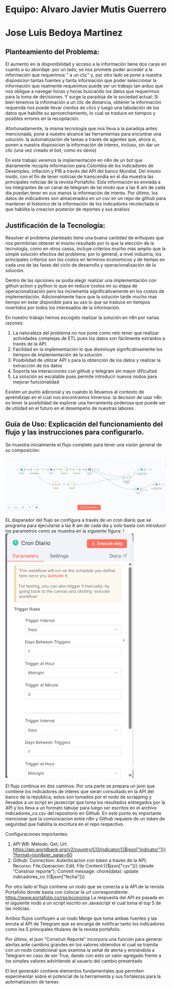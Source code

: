# Equipo: Alvaro Javier Mutis Guerrero
# Jose Luis Bedoya Martinez

## Planteamiento del Problema:
El aumento en la disponibilidad y acceso a la información tiene dos caras en cuanto a su abordaje: por un lado, se nos promete poder acceder a la información que requerimos " a un clic" y, por otro lado se pone a nuestra disposicion tantas fuentes y tanta información que poder seleccionar la información que realmente requerimos puede ser un trabajo tan arduo que nos obligue a navegar horas y horas buscando los datos que requerimos para la toma de decisiones. Y surge la paradoja de la sociedad actual: Si bien tenemos la información a un clic de distancia, obtener la información requerida nos puede llevar cientos de clics y luego una tabulación de los datos que habilite su aprovechamiento, lo cual se traduce en tiempos y posibles errores en la recopilación.

Afortunadamente, la misma tecnología que nos lleva a la paradoja antes mencionada, pone a nuestro alcance las herramientas para encontrar una solución: la automatización de tareas a través de agentes que, ahora si, ponen a nuestra disposicion la información de interes, incluso, sin dar un clic (una vez creado el bot, como es obvio)

En este trabajo veremos la implementación en n8n de un bot que diariamente recopila informacion para Colombia de los indicadores de Desempleo, inflación y PIB a través del API del banco Mundial. Del mismo modo, con el fin de tener noticias de transcendia en el dia muestra las principales noticias de la revista Portafolio. Esta información es enviada a los integrantes de un canal de telegram de tal modo que a las 8 am de cada dia puedan tener en sus manos la información de interés. Por último, los datos de indicadores son almacenados en un csv en un repo de github para mantener el historico de la información de los indicadores recolectada lo que habilita la creacion posterior de reportes y sus analisis
## Justificación de la Tecnología: 
Resolver el problema planteado tiene una buena cantidad de enfoques que nos permitirían obtener el mismo resultado por lo que la elección de la tecnología, como en otros casos, incluye criterios mucho mas amplio que la simple solución efectiva del problema; por lo general, a nivel industria, los principales criterios son los costos en terminos economicos y de tiempo en cada una de las fases del ciclo de desarrollo y operacionalización de la solución.

Dentro de las opciones se podia elegir realizar una implementación con githun action y python lo que en reduce costos en su etapa de operacionalización pero los incrementa significativamente en los costos de implementación. Adicionalmente hace que la solución tarde mucho mas tiempo en estar disponible para su uso lo que se traduce en tiempos invertidos por todos los interesados de la información.

En nuestro trabajo hemos escogido realizar la solución en n8n por varias razones:
1. La naturaleza del problema no nos pone como reto tener que realizar actividades complejas de ETL pues los datos son fácilmente extraidos a través de la API.
2. Facilidad en la implementación lo que disminuye significativamente los tiempos de implementación de la solución.
3. Posibilidad de utilizar API´s para la obtención de los datos y realizar la extracción de los datos 
4. Soporta las interacciones con github y telegram sin mayor dificultad
5. La solución es escalable pues permite introducir nuevos nodos para mejorar funcionalidad

Existen un punto adicional y es cuando lo llevamos al contexto de aprendizaje en el cual nos encontramos inmersos: la decision de usar n8n es tener la posibilidad de explorar una herramienta poderosa que puede ser de utilidad en el futuro en el desempeño de nuestras labores.

## Guía de Uso: Explicación del funcionamiento del flujo y las instrucciones para configurarlo.

Se muestra inicialmente el flujo completo para tener una visión general de su composición:

![Flujo](flujo.png)


EL disparador del flujo se configura a través de un cron diario que se programa para ejecutarse a las 8 am de cada dia y solo basta con introducir los parametros como se muestra en la siguiente figura:
!<img src="Crono.png" alt="Crono" width="400"/>

El flujo continua en dos caminos:
Por una parte se prepara un json que contiene los indicadores de interes que serán consultado en la API del banco de la republica, estos son tomados por el nodo de scrapping y llevados a un script en javascript que toma los resultados entregados por la API y los lleva a un formato tabular para luego ser escritos en el archivo indicadores_co.csv del repositorio en Github. En este punto es importante mencionar que la comunicacion entre n8n y Github requiere de un token de seguridad que habilita la escritura en el repo respectivo.

Configuraciones importantes:
1. API WB: Metodo: Get; Url: https://api.worldbank.org/v2/country/CO/indicator/{{$json["indicator"]}}?format=json&per_page=60
2. Github: Connection: Autenticacion con token a través de la API; Recurso: File;Operacion: Edit; File Content:{{$json["csv"]}} (desde “Construir reporte”); Commit message: chore(data): update indicadores_co {{$json["fecha"]}}

Por otro lado el flujo contiene un nodo que se conecta a la API de la revista Portafolio donde basta con colocar la url correspondiente: https://www.portafolio.co/rss/economia
La respuesta del API es pasada en el siguiente nodo a un script escrito en Javascript el cual toma el top 5 de las noticias.

Ambos flujos confluyen a un nodo Merge que toma ambas fuentes y las enruta al API de Telegram que se encarga de notificar tanto los indicadores como los 5 principales titulares de la revista portafolio.

Por último, el json "Construir Reporte" incorpora una función para generar alertas ante cambios grandes en los valores obtenidos el cual se tramita con un nodo condicional que examina la señal de alerta y enviandola a Telegram en caso de ser True, dando con esto un valor agregado frente a los simples valores advirtiendo al usuario del cambio presentado

El bot generado contiene elementos fundamentales que permiten experimentar sobre el potencial de la herramienta y sus fortalezas para la automatización de tareas
